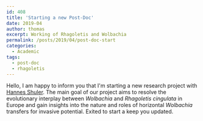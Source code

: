```yaml
---
id: 408
title: 'Starting a new Post-Doc'
date: 2019-04
author: thomas
excerpt: Working of Rhagoletis and Wolbachia
permalink: /posts/2019/04/post-doc-start
categories:
  - Academic
tags:
  - post-doc
  - rhagoletis
---
```

Hello,
I am happy to inform you that I'm starting a new research project with [Hannes Shuler](https://sites.google.com/view/hschuler/home). The main goal of our project aims to resolve the evolutionary interplay between *Wolbachia* and *Rhagoletis cingulata* in Europe and gain insights into the nature and roles
of horizontal *Wolbachia* transfers for invasive potential.
Exited to start a keep you updated.
